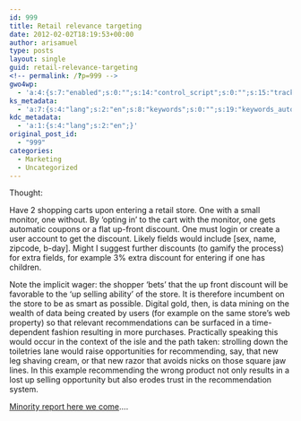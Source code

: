 ```yaml
---
id: 999
title: Retail relevance targeting
date: 2012-02-02T18:19:53+00:00
author: arisamuel
type: posts
layout: single
guid: retail-relevance-targeting
<!-- permalink: /?p=999 -->
gwo4wp:
  - 'a:4:{s:7:"enabled";s:0:"";s:14:"control_script";s:0:"";s:15:"tracking_script";s:0:"";s:17:"conversion_script";s:0:"";}'
ks_metadata:
  - 'a:7:{s:4:"lang";s:2:"en";s:8:"keywords";s:0:"";s:19:"keywords_autoupdate";s:1:"1";s:11:"description";s:0:"";s:22:"description_autoupdate";s:1:"1";s:5:"title";s:0:"";s:6:"robots";s:12:"index,follow";}'
kdc_metadata:
  - 'a:1:{s:4:"lang";s:2:"en";}'
original_post_id:
  - "999"
categories:
  - Marketing
  - Uncategorized
---
```

Thought:

Have 2 shopping carts upon entering a retail store. One with a small monitor, one without. By &#8216;opting in&#8217; to the cart with the monitor, one gets automatic coupons or a flat up-front discount. One must login or create a user account to get the discount. Likely fields would include [sex, name, zipcode, b-day]. Might I suggest further discounts (to gamify the process) for extra fields, for example 3% extra discount for entering if one has children.

Note the implicit wager: the shopper &#8216;bets&#8217; that the up front discount will be favorable to the &#8216;up selling ability&#8217; of the store. It is therefore incumbent on the store to be as smart as possible. Digital gold, then, is data mining on the wealth of data being created by users (for example on the same store&#8217;s web property) so that relevant recommendations can be surfaced in a time-dependent fashion resulting in more purchases. Practically speaking this would occur in the context of the isle and the path taken: strolling down the toiletries lane would raise opportunities for recommending, say, that new leg shaving cream, or that new razor that avoids nicks on those square jaw lines. In this example recommending the wrong product not only results in a lost up selling opportunity but also erodes trust in the recommendation system.

[Minority report here we come](http://www.youtube.com/watch?v=oBaiKsYUdvg "Minority Report Mall Scene")&#8230;.